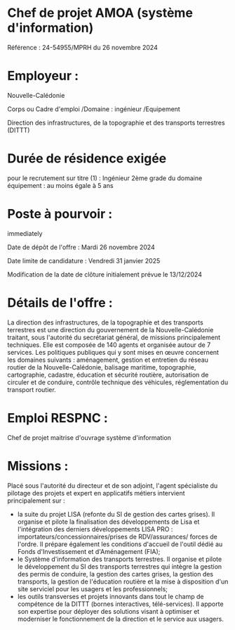 # Chef de projet AMOA (système d'information)

Référence : 24-54955/MPRH du 26 novembre 2024

# Employeur :

Nouvelle-Calédonie

Corps ou Cadre d'emploi /Domaine : ingénieur /Equipement

Direction des infrastructures, de la topographie et des transports terrestres (DITTT)

# Durée de résidence exigée

pour le recrutement sur titre (1) : Ingénieur 2ème grade du domaine équipement : au moins égale à 5 ans

# Poste à pourvoir :

immediately

Date de dépôt de l'offre : Mardi 26 novembre 2024

Date limite de candidature : Vendredi 31 janvier 2025

Modification de la date de clôture initialement prévue le 13/12/2024

# Détails de l'offre :

La direction des infrastructures, de la topographie et des transports terrestres est une direction du gouvernement de la Nouvelle-Calédonie traitant, sous l'autorité du secrétariat général, de missions principalement techniques. Elle est composée de 140 agents et organisée autour de 7 services. Les politiques publiques qui y sont mises en œuvre concernent les domaines suivants : aménagement, gestion et entretien du réseau routier de la Nouvelle-Calédonie, balisage maritime, topographie, cartographie, cadastre, éducation et sécurité routière, autorisation de circuler et de conduire, contrôle technique des véhicules, réglementation du transport routier.

# Emploi RESPNC :

Chef de projet maitrise d'ouvrage système d'information

# Missions :

Placé sous l'autorité du directeur et de son adjoint, l'agent spécialiste du pilotage des projets et expert en applicatifs métiers intervient principalement sur :

- la suite du projet LISA (refonte du SI de gestion des cartes grises). Il organise et pilote la finalisation des développements de Lisa et l'intégration des derniers développements LISA PRO : importateurs/concessionnaires/prises de RDV/assurances/ forces de l'ordre. Il prépare également les conditions d'accueil de l'outil dédié au Fonds d'Investissement et d'Aménagement (FIA);
- le Système d'information des transports terrestres. Il organise et pilote le développement du SI des transports terrestres qui intègre la gestion des permis de conduire, la gestion des cartes grises, la gestion des transports, la gestion de l'éducation routière et la mise à disposition d'un site serviciel pour les usagers et les professionnels;
- les outils transverses et projets innovants dans tout le champ de compétence de la DITTT (bornes interactives, télé-services). Il apporte son expertise pour déployer des solutions visant à optimiser et moderniser le fonctionnement de la direction et le service aux usagers.